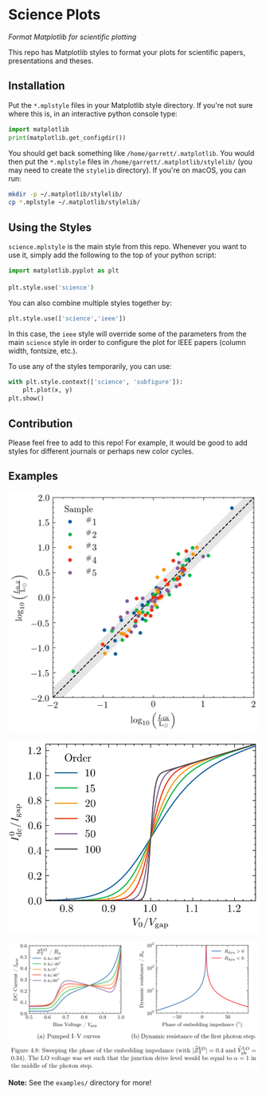 Science Plots
=============

*Format Matplotlib for scientific plotting* 

This repo has Matplotlib styles to format your plots for scientific papers, presentations and theses.

Installation
------------

Put the ``*.mplstyle`` files in your Matplotlib style directory. If you're not sure where this is, in an interactive python console type:

```python
import matplotlib
print(matplotlib.get_configdir())
```

You should get back something like ``/home/garrett/.matplotlib``. You would then put the ``*.mplstyle`` files in ``/home/garrett/.matplotlib/stylelib/`` (you may need to create the ``stylelib`` directory). If you're on macOS, you can run:

```bash
mkdir -p ~/.matplotlib/stylelib/
cp *.mplstyle ~/.matplotlib/stylelib/
```

Using the Styles
----------------

``science.mplstyle`` is the main style from this repo. Whenever you want to use it, simply add the following to the top of your python script:

```python
import matplotlib.pyplot as plt
 
plt.style.use('science')
```

You can also combine multiple styles together by:

```python
plt.style.use(['science','ieee'])
```

In this case, the ``ieee`` style will override some of the parameters from the main ``science`` style in order to configure the plot for IEEE papers (column width, fontsize, etc.). 

To use any of the styles temporarily, you can use:

```python
with plt.style.context(['science', 'subfigure']):
    plt.plot(x, y)
plt.show()
```

Contribution
------------

Please feel free to add to this repo! For example, it would be good to add styles for different journals or perhaps new color cycles.

Examples
--------

![alt text](examples/figures/fig3.jpg)

![alt text](examples/figures/fig1.jpg)

![alt text](examples/subfigure-example.png)

**Note:** See the ``examples/`` directory for more!
